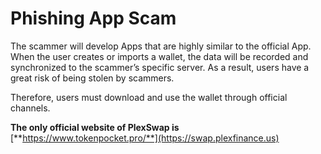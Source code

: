 # Phishing App Scam

The scammer will develop Apps that are highly similar to the official App. When the user creates or imports a wallet, the data will be recorded and synchronized to the scammer’s specific server. As a result, users have a great risk of being stolen by scammers.

Therefore, users must download and use the wallet through official channels.&#x20;

**The only official website of PlexSwap is** [**https://www.tokenpocket.pro/**](https://swap.plexfinance.us)
